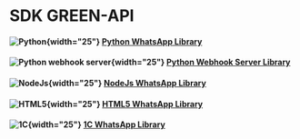 # SDK GREEN-API

#### ![Python](https://s3.dualstack.us-east-2.amazonaws.com/pythondotorg-assets/media/files/python-logo-only.svg){width="25"} [Python WhatsApp Library](../sdk/python/index.md)
#### ![Python webhook server](https://s3.dualstack.us-east-2.amazonaws.com/pythondotorg-assets/media/files/python-logo-only.svg){width="25"} [Python Webhook Server Library](../sdk/pythonWebhookServer/index.md)
#### ![NodeJs](https://green-api.com/integrations/img/nodejs.png){width="25"} [NodeJs WhatsApp Library](../sdk/nodejs/index.md)
#### ![HTML5](https://green-api.com/integrations/img/html5.png){width="25"} [HTML5 WhatsApp Library](../sdk/html5/index.md)
#### ![1С](https://green-api.com/integrations/img/1c.png){width="25"} [1С WhatsApp Library](../sdk/1c/index.md)